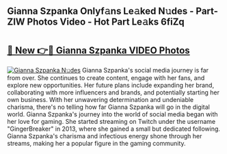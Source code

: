 ## Gianna Szpanka Onlyf𝚊ns Le𝚊ked N𝚞des - Part-ZIW Photos Video - Hot Part Le𝚊ks 6fiZq

# <h2><a href="http://ab72126.deff.icu/?id=Gianna+Szpanka">🔗 New 👉🔴 Gianna Szpanka VIDEO Photos</a></h2>

[![Gianna Szpanka N𝚞des](https://i.imgur.com/rIISA9y.gif)](http://ab72126.deff.icu/?id=Gianna+Szpanka)
Gianna Szpanka's social media journey is far from over. She continues to create content, engage with her fans, and explore new opportunities. Her future plans include expanding her brand, collaborating with more influencers and brands, and potentially starting her own business. With her unwavering determination and undeniable charisma, there's no telling how far Gianna Szpanka will go in the digital world. Gianna Szpanka's journey into the world of social media began with her love for gaming. She started streaming on Twitch under the username "GingerBreaker" in 2013, where she gained a small but dedicated following. Gianna Szpanka's charisma and infectious energy shone through her streams, making her a popular figure in the gaming community.
